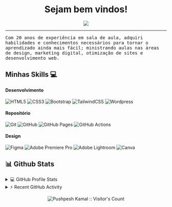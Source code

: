 <h1 align="center">
	Sejam bem vindos!
</h1>

<p align="center">
  <a href="https://github.com/DenverCoder1/readme-typing-svg">
	  <img src="https://readme-typing-svg.herokuapp.com?lines=Me+chamo+Wagner+Lima;Sou+professor,+Designer,+Desenvolvedor+e+Gestor+de+Tráfego!&center=true&width=780&height=45">
  </a>
</p>

<hr />

<samp>
Com 20 anos de experiência em sala de aula, adquiri habilidades e conhecimentos necessários para tornar o aprendizado ainda mais fácil; ministrando aulas nas áreas de design, marketing digital, otimização de sites e desenvolvimento web.
</samp>


## Minhas Skills 💻
#### Desenvolvimento
![HTML5](https://img.shields.io/badge/-HTML5-000?style=for-the-badge&logo=html5)
![CSS3](https://img.shields.io/badge/-CSS3-000?style=for-the-badge&logo=css3)
![Bootstrap](https://img.shields.io/badge/-Bootstrap-000?style=for-the-badge&logo=bootstrap)
![TailwindCSS](https://img.shields.io/badge/-TailwindCSS-000?style=for-the-badge&logo=tailwind-css)
![Wordpress](https://img.shields.io/badge/-Wordpress-000?style=for-the-badge&logo=wordpress)

#### Repositório
![Git](https://img.shields.io/badge/-Git-000?style=for-the-badge&logo=git)
![GitHub](https://img.shields.io/badge/-GitHub-000?style=for-the-badge&logo=github)
![GitHub Pages](https://img.shields.io/badge/-GitHub%20Pages-000?style=for-the-badge&logo=github)
![GitHub Actions](https://img.shields.io/badge/-github%20actions-000?style=for-the-badge&logo=githubactions)

<!--![JavaScript](https://img.shields.io/badge/-JavaScript-000?style=for-the-badge&logo=javascript)
![React](https://img.shields.io/badge/-ReactJS-000?style=for-the-badge&logo=react)
![NodeJS](https://img.shields.io/badge/-NodeJS-000?style=for-the-badge&logo=node.js&logoColor=pink)
![Express.js](https://img.shields.io/badge/-ExpressJS-000?style=for-the-badge&logo=express)-->

#### Design
![Figma](https://img.shields.io/badge/-Figma-000?style=for-the-badge&logo=figma)
![Adobe Premiere Pro](https://img.shields.io/badge/Adobe%20Premiere%20Pro-000?style=for-the-badge&logo=Adobe%20Premiere%20Pro&logoColor=white)
![Adobe Lightroom](https://img.shields.io/badge/-Adobe%20Lightroom-000?style=for-the-badge&logo=adobe%20lightroom)
![Canva](https://img.shields.io/badge/-Canva-000?style=for-the-badge&logo=canva)


## 📊 Github Stats

<!-- https://github.com/anuraghazra/github-readme-stats -->
<details> 
  <summary>💻 GitHub Profile Stats</summary>
  <br/>
    <a href="https://github.com/anuraghazra/github-readme-stats"><img alt="Yashita's Github Stats" src="https://github-readme-stats.vercel.app/api?username=yashitanamdeo&show_icons=true&count_private=true&theme=react&hide_border=true&bg_color=1F222E&title_color=F85D7F&icon_color=F8D866" height="192px"/></a>
  <a href="https://github.com/anuraghazra/github-readme-stats"><img alt="Yashita's Top Languages" src="https://github-readme-stats.vercel.app/api/top-langs/?username=yashitanamdeo&langs_count=8&layout=compact&theme=react&hide_border=true&bg_color=1F222E&title_color=F85D7F&icon_color=F8D866" height="192px"/></a>
  <br/>
  <b>Note:</b> Top languages is only a metric of the languages my public code consists of and doesn't reflect experience or skill level.
</details>

<!-- https://github.com/ashutosh00710/github-readme-activity-graph -->
<details>
  <summary>⚡ Recent GitHub Activity</summary>
  <br/>
<!-- 	[![Yashita's Activity Graph](https://github-readme-activity-graph.vercel.app/graph?username=yashitanamdeo)](https://github.com/ashutosh00710/github-readme-activity-graph) -->
   <a href="https://github.com/ashutosh00710/github-readme-activity-graph"><img alt="Yashita's Activity Graph" src="https://github-readme-activity-graph.vercel.app/graph?username=wagnerlimanet&bg_color=1F222E&color=F8D866&line=F85D7F&point=FFFFFF&hide_border=true" /></a>
  <br/>
</details>


 <p align="center"><img src="https://profile-counter.glitch.me/{wagnerlimanet}/count.svg" alt="Pushpesh Kamal :: Visitor's Count" /></p>


